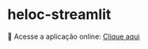 # heloc-streamlit

🔗 Acesse a aplicação online: [Clique aqui](https://heloc-app-izyqsjdna9yn798vhevto4.streamlit.app/)
